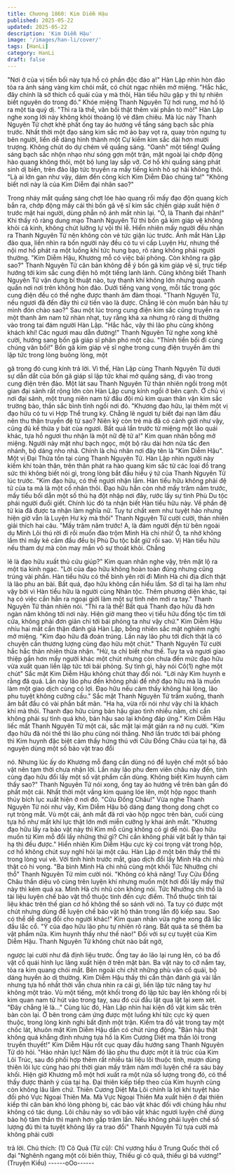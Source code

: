 ```yaml
---
title: Chương 1860: Kim Diễm Hậu
published: 2025-05-22
updated: 2025-05-22
description: 'Kim Diễm Hậu'
image: '/images/han-li/cover/'
tags: [HanLi]
category: HanLi
draft: false
---
```


"Nơi ở của vị tiền bối này tựa hồ có phần độc đáo a!" Hàn Lập
nhìn hòn đảo tỏa ra ánh sáng vàng kim chói mắt, có chút ngạc
nhiên mở miệng.
"Hắc hắc, đây chính là sở thích cổ quái của y mà thôi, Hàn tiểu
hữu gặp y thì tự nhiên biết nguyên do trong đó." Khóe miệng
Thanh Nguyên Tử hơi rung, mơ hồ lộ ra một tia quỷ dị.
"Thì ra là thế, vãn bối thật thêm vài phần tò mò!" Hàn Lập nghe
xong lời này không khỏi thoáng lộ vẻ đăm chiêu.
Mà lúc này Thanh Nguyên Tử chợt khẽ phất ống tay áo hướng về
tầng sáng bạch sắc phía trước.
Nhất thời một đạo sáng kim sắc mờ ảo bay vọt ra, quay tròn
ngưng tụ bên người, liền dễ dàng hình thành một Cự kiếm kim
sắc dài hơn mười trượng. Không chút do dự chém về quầng
sáng.
"Oanh" một tiếng!
Quầng sáng bạch sắc nhộn nhạo như sóng gợn một trận, mặt
ngoài lại chớp động hào quang không thôi, một bộ lung lay sắp
vỡ.
Cơ hồ khi quầng sáng phát sinh dị biến, trên đảo lập tức truyền ra
mấy tiếng kinh hô sợ hãi không thôi.
"Là ai lớn gan như vậy, dám đến công kích Kim Diễm Đảo chúng
ta!"
"Không biết nơi này là của Kim Diễm đại nhân sao?"

Trong nháy mắt quầng sáng chợt lóe hào quang rồi mấy đạo độn
quang kích bắn ra, chớp động mấy cái thì bốn gã vệ sĩ kim sắc
chiến giáp xuất hiện ở trước mặt hai người, dùng phẫn nộ ánh
mắt nhìn lại.
"Ồ, là Thanh đại nhân!"
Khi thấy rõ ràng dung mạo Thanh Nguyên Tử thì bốn gã kim giáp
vệ không khỏi cả kinh, không chút lưỡng lự vội thi lễ.
Hiển nhiên mấy người đều nhận ra Thanh Nguyên Tử nên không
còn vẻ tức giận lúc trước.
Ánh mắt Hàn Lập đảo qua, liền nhìn ra bốn người này đều có tu vi
cấp Luyện Hư, nhưng thể nội mơ hồ phát ra một luồng khí tức
hung bạo, rõ ràng không phải người thường.
"Kim Diễm Hậu, Khương mỗ có việc bái phỏng. Còn không ra gặp
sao?" Thanh Nguyên Tử căn bản không để ý bốn gã kim giáp vệ
sĩ, trực tiếp hướng tới kim sắc cung điện hô một tiếng lanh lảnh.
Cũng không biết Thanh Nguyên Tử vận dụng bí thuật nào, tuy
thanh khí không lớn nhưng quanh quẩn nơi nơi trên không hòn
đảo.
Dưới tiếng vang vọng, mỗi tấc trong góc cung điện đều có thể
nghe được thanh âm đàm thoại.
"Thanh Nguyên Tử, nếu ngươi đã đến đây thì cứ tiến vào là được.
Chẳng lẽ còn muốn bản hầu tự mình đón chào sao?" Sau một lúc
trong cung điện kim sắc cũng truyền ra một thanh âm nam tử
nhàn nhạt, tuy rằng khá xa nhưng rõ ràng dị thường vào trong tai
đám người Hàn Lập.
"Hắc hắc, vậy thì lão phu cũng không khách khí! Các ngươi mau
dẫn đường!" Thanh Nguyên Tử nghe xong khẽ cười, hướng sang
bốn gã giáp sĩ phân phó một câu.
"Thỉnh tiền bối đi cùng chúng vãn bối!" Bốn gã kim giáp vệ sĩ nghe
trong cung điện truyền âm thì lập tức trong lòng buông lỏng, một

gã trong đó cung kính trả lời.
Vì thế, Hàn Lập cùng Thanh Nguyên Tử dưới sự dẫn dắt của bốn
gã giáp sĩ lập tức khai mở quầng sáng, đi vào trong cung điện
trên đảo.
Một lát sau Thanh Nguyên Tử thản nhiên ngồi trong một gian đại
sảnh rất rộng lớn còn Hàn Lập cung kính ngồi ở bên cạnh.
Ở chủ vị nơi đại sảnh, một trung niên nam tử đầu đội mũ kim
quan thân vận kim sắc trường bào, thần sắc bình tĩnh ngồi nơi đó.
"Khương đạo hữu, lại thêm một vị đạo hữu có tu vi Hợp Thể trung
kỳ. Chẳng lẽ ngươi tự biết đại nạn lâm đầu nên thu thân truyền đệ
tử sao? Niên kỷ còn trẻ mà đã có cảnh giới như vậy, cũng đủ kế
thừa y bát của ngươi. Bất quá lần trước từ miệng một lão quái
khác, tựa hồ ngươi thu nhận là một nữ đệ tử a!" Kim quan nhân
bỗng mở miệng.
Người này mặt như bạch ngọc, một bộ râu dài hơn nửa tấc đen
nhánh, bộ dáng nho nhã. Chính là chủ nhân nơi đây tên là "Kim
Diễm Hậu". Một vị Đại Thừa tồn tại cùng Thanh Nguyên Tử.
Hàn Lập nhìn người này kiếm khí toàn thân, trên thân phát ra hào
quang kim sắc từ các loại đồ trang sức thì không biết nói gì, trong
lòng bắt đầu hiểu ý tứ của Thanh Nguyên Tử lúc trước.
"Kim đạo hữu, có thể ngươi nhận lầm. Hàn tiểu hữu không phải
đệ tử của ta mà là một cố nhân thôi. Đạo hữu hẳn còn nhớ mấy
trăm năm trước, mấy tiểu bối dẫn một số thủ hạ đột nhập nơi đây,
rước lấy sự tình Phù Du tộc phái người đuổi giết. Chính lúc đó ta
nhận biết Hàn tiểu hữu này. Về phần đệ tử kia đã được ta nhận
làm nghĩa nữ. Tuy tư chất xem như tuyệt hảo nhưng hiện giờ vẫn
là Luyện Hư kỳ mà thôi" Thanh Nguyên Tử cười cười, thản nhiên
giải thích hai câu.
"Mấy trăm năm trước! A, là đám người đến từ bên ngoài dụ Minh
Lôi thú rời đi rồi muốn đào trộm Minh Hà chi nhũ! Ồ, ta nhớ không
lầm thì mấy kẻ cầm đầu đều bị Phù Du tộc bắt giữ rồi sao. Vị Hàn
tiểu hữu nếu tham dự mà còn may mắn vô sự thoát khỏi. Chẳng

lẽ là đạo hữu xuất thủ cứu giúp?" Kim quan nhân nghe vậy, trên
mặt lộ ra một tia kinh ngạc.
"Lời của đạo hữu không hoàn toàn đúng nhưng cũng trúng vài
phần. Hàn tiểu hữu có thể bình yên rời đi Minh Hà chi địa đích
thật là lão phu an bài. Bất quá, đạo hữu không cần hiểu lầm. Sở dĩ
tại hạ làm như vậy bởi vì Hàn tiểu hữu là người cùng Nhân tộc.
Thêm phương diện khác, tại hạ có việc cần hắn ra ngoại giới làm
một sự tình nên mới ra tay." Thanh Nguyên Tử thản nhiên nói.
"Thì ra là thế! Bất quá Thanh đạo hữu đã hơn ngàn năm không tới
nơi này. Hiện giờ mang theo vị tiểu hữu đồng tộc tìm tới cửa,
không phải đơn giản chỉ tới bái phỏng ta như vậy chứ." Kim Diễm
Hậu nhíu hai mắt cẩn thận đánh giá Hàn Lập, bỗng nhiên sắc mặt
nghiêm nghị mở miệng.
"Kim đạo hữu đã đoán trúng. Lần này lão phu tới đích thật là có
chuyện cần thương lượng cùng đạo hữu một chút." Thanh
Nguyên Tử cười hắc hắc thản nhiên thừa nhận.
"Hừ, ta chỉ biết như thế. Tuy ta và ngươi giao thiệp gần hơn mấy
người khác một chút nhưng còn chưa đến mức đạo hữu vừa xuất
quan liền lập tức tới bái phỏng. Sự tình gì, hãy nói Cô(1) nghe một
chút" Sắc mặt Kim Diễm Hậu không chút thay đổi nói.
"Lời này Kim huynh e rằng đã quá. Lần này lão phu đến không
phải để nhờ đạo hữu mà là muốn làm một giao dịch cùng có lợi.
Đạo hữu nếu cảm thấy không hài lòng, lão phu tuyệt không cưỡng
cầu." Sắc mặt Thanh Nguyên Tử trầm xuống, thanh âm bắt đầu
có vài phần bất mãn.
"Ha ha, vừa rồi nói như vậy chỉ là khách khí mà thôi. Thanh đạo
hữu cùng bản hậu giao tình nhiều năm, chỉ cần không phải sự
tình quá khó, bản hậu sao lại không đáp ứng." Kim Diễm Hậu liếc
mắt Thanh Nguyên Tử một cái, sắc mặt lại mặt giãn ra nở nụ
cười.
"Kim đạo hữu đã nói thế thì lão phu cũng nói thẳng. Nhớ lần trước
tới bái phỏng thì Kim huynh đặc biệt cảm thấy hứng thú với Cửu
Đồng Châu của tại hạ, đã nguyện dùng một số bảo vật trao đổi

nó. Nhưng lúc ấy do Khương mỗ đang cần dùng nó để luyện chế
một số bảo vật nên tạm thời chưa nhận lời. Lần này lão phu đem
viên châu này đến, tính cùng đạo hữu đổi lấy một số vật phẩm
cần dùng. Không biết Kim huynh cảm thấy sao?" Thanh Nguyên
Tử nói xong, ống tay áo hướng về trên bàn gần đó phất một cái.
Nhất thời một vầng kim quang lóe lên, một hộp ngọc thanh thúy
bích lục xuất hiện ở nơi đó.
"Cửu Đồng Châu!"
Vừa nghe Thanh Nguyên Tử nói như vậy, Kim Diễm Hậu bộ dáng
đang thong dong chợt co rụt tròng mắt. Vù một cái, ánh mắt đã rơi
vào hộp ngọc trên bàn, cuối cùng tựa hồ như mất khí lực thật lớn
mới miễn cưỡng ly khai ánh mắt.
"Khương đạo hữu lấy ra bảo vật này thì Kim mỗ cũng không có gì
để nói. Đạo hữu muốn từ Kim mỗ đổi lấy những thứ gì? Chỉ cần
không phải vật bất ly thân tại hạ thì đều được." Hiển nhiên Kim
Diễm Hậu cực kỳ coi trọng vật trong hộp, cơ hồ không chút suy
nghĩ hỏi lại một câu.
Hàn Lập ở một bên thấy thế thì trong lòng vui vẻ. Với tình hình
trước mắt, giao dịch đổi lấy Minh Hà chi nhũ thật có hi vọng.
"Ba bình Minh Hà chi nhũ cùng một khối Tức Nhưỡng chi thổ"
Thanh Nguyên Tử mỉm cười nói.
"Không có khả năng! Tuy Cửu Đồng Châu thần diệu vô cùng trên
luyện khí nhưng muốn một hơi đổi lấy mấy thứ này thì kém quá
xa. Minh Hà chi nhũ còn không nói. Tức Nhưỡng chi thổ là tài liệu
luyện chế bảo vật thổ thuộc tính đến cực điểm. Thổ thuộc tính tài
liệu khác trên thế gian cơ hồ không thể so sánh với nó. Ta tuy có
được một chút nhưng dùng để luyện chế bảo vật hộ thân trong lần
độ kiếp sau. Sao có thể dễ dàng đổi cho người khác!" Kim quan
nhân vừa nghe xong đã lắc đầu lắc cổ.
"Ý của đạo hữu lão phu tự nhiên rõ ràng. Bất quá ta sẽ thêm ba
vật phẩm nữa. Kim huynh thấy như thế nào!" Đối với sự cự tuyệt
của Kim Diễm Hậu. Thanh Nguyên Tử không chút nào bất ngờ,

ngược lại cười như đã định liệu trước. Ống tay áo lão lại rung lên,
có ba đồ vật cổ quái hình lục lăng xuất hiện ở trên mặt bàn.
Ba vật này to cỡ nắm tay, tỏa ra kim quang chói mắt. Bên ngoài
chi chít những phù văn cổ quái, bộ dáng huyền ảo dị thường.
Kim Diễm Hậu thấy thì cẩn thận đánh giá vài lần nhưng tựa hồ
nhất thời vẫn chưa nhìn ra cái gì, liền lập tức nâng tay hư không
một trảo.
Vù một tiếng, một khối trong đó lập tức bay lên không rồi bị kim
quan nam tử hút vào trong tay, sau đó cúi đầu lật qua lật lại xem
xét.
"Đây chẳng lẽ là..."
Cùng lúc đó, Hàn Lập nhìn hai kiện đồ vật kim sắc trên bàn còn
lại. Ở bên trong cảm ứng được một luồng khí tức cực kỳ quen
thuộc, trong lòng kinh nghi bất định một trận.
Kiểm tra đồ vật trong tay một chốc lát, khuôn mặt Kim Diễm Hậu
dần có chút rúng động.
"Bản hậu thật không quá khẳng định nhưng tựa hồ là Kim Cương
Diệt ma thần lôi trong truyền thuyết!" Kim Diễm Hậu rốt cục quay
đầu hướng sang Thanh Nguyên Tử dò hỏi.
"Hảo nhãn lực! Năm đó lão phu thu được một ít lá trúc của Kim
Lôi Trúc, sau đó phối hợp thêm rất nhiều tài liệu lôi thuộc tính,
mượn dùng thiên lôi lực cùng hao phí thời gian mấy trăm năm mới
luyện chế ra sáu bảy khối. Hiện giờ Khương mỗ một hơi xuất ra
một nửa số lượng trong đó, có thể thấy được thành ý của tại hạ.
Đại thiên kiếp tiếp theo của Kim huynh cũng còn không lâu lắm
chứ. Thiên Cương Diệt Ma Lôi chính là lợi khí tuyệt hảo đối phó
Vực Ngoại Thiên Ma. Mà Vực Ngoại Thiên Ma xuất hiện ở đại
thiên kiếp thì căn bản khó lòng phòng bị, các bảo vật khác đối với
chúng hầu như không có tác dụng. Lôi châu này so với bảo vật
khác ngươi luyện chế dùng bảo hộ tâm thần thì mạnh hơn gấp
trăm lần. Nếu không phải luyện chế số lượng đủ thì ta tuyệt không
lấy ra trao đổi" Thanh Nguyên Tử tựa cười mà không phải cười

trả lời.
Chú thích:
(1) Cô Quả (Từ cũ): Chỉ vương hầu ở Trung Quốc thời cổ đại
"Nghênh ngang một cõi biên thùy, Thiếu gì cô quả, thiếu gì bá
vương!" (Truyện Kiều)
------oOo------
